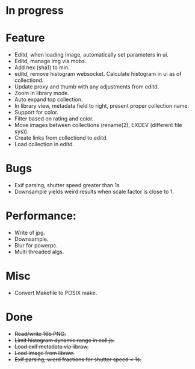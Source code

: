 # In progress

# Feature

* Editd, when loading image, automatically set parameters in ui.
* Editd, manage img via mobs.
* Add hex (sha1) to min.
* editd, remove histogram websocket. Calculate histogram in ui as of
  collectiond.
* Update proxy and thumb with any adjustments from editd.
* Zoom in library mode.
* Auto expand top collection.
* In library view, metadata field to right, present proper collection
  name.
* Support for color.
* Filter based on rating and color.
* Move images between collections (rename(2), EXDEV (different file
  sys)).
* Create links from collectiond to editd.
* Load collection in editd.

# Bugs

* Exif parsing, shutter speed greater than 1s
* Downsample yields weird results when scale factor is close to 1.

# Performance:

* Write of jpg.
* Downsample.
* Blur for powerpc.
* Multi threaded algs.

# Misc

* Convert Makefile to POSIX make.

# Done

* ~~Read/write 16b PNG.~~
* ~~Limit histogram dynamic range in coll.js.~~
* ~~Load exif metadata via libraw.~~
* ~~Load image from libraw.~~
* ~~Exif parsing, wierd fractions for shutter speed < 1s.~~
